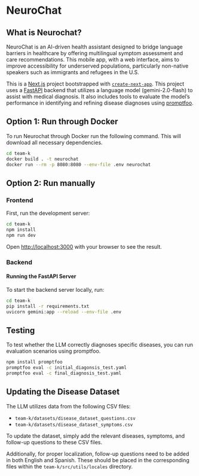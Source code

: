 # NeuroChat

## What is Neurochat?

NeuroChat is an AI-driven health assistant designed to bridge language barriers in healthcare by offering multilingual symptom assessment and care recommendations. This mobile app, with a web interface, aims to improve accessibility for underserved populations, particularly non-native speakers such as immigrants and refugees in the U.S.

This is a [Next.js](https://nextjs.org) project bootstrapped with [`create-next-app`](https://nextjs.org/docs/app/api-reference/cli/create-next-app). This project uses a [FastAPI](https://fastapi.tiangolo.com/) backend that utilizes a language model (gemini-2.0-flash) to assist with medical diagnosis. It also includes tools to evaluate the model’s performance in identifying and refining disease diagnoses using [promptfoo](https://github.com/promptfoo/promptfoo).

## Option 1: Run through Docker

To run Neurochat through Docker run the following command. This will download all necessary dependencies.

```bash
cd team-k
docker build . -t neurochat
docker run --rm -p 8080:8080 --env-file .env neurochat
```

## Option 2: Run manually

### Frontend

First, run the development server:

```bash
cd team-k
npm install
npm run dev
```

Open [http://localhost:3000](http://localhost:3000) with your browser to see the result.

### Backend

#### Running the FastAPI Server

To start the backend server locally, run:

```bash
cd team-k
pip install -r requirements.txt
uvicorn gemini:app --reload --env-file .env
```

## Testing

To test whether the LLM correctly diagnoses specific diseases, you can run evaluation scenarios using promptfoo.

```bash
npm install promptfoo
promptfoo eval -c initial_diagonsis_test.yaml
promptfoo eval -c final_diagnosis_test.yaml
```

## Updating the Disease Dataset

The LLM utilizes data from the following CSV files:

- `team-k/datasets/disease_dataset_questions.csv`
- `team-k/datasets/disease_dataset_symptoms.csv`

To update the dataset, simply add the relevant diseases, symptoms, and follow-up questions to these CSV files.

Additionally, for proper localization, follow-up questions need to be added in both English and Spanish. These should be placed in the corresponding files within the `team-k/src/utils/locales` directory.
